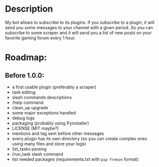 # Description
My bot allows to subscribe to its plugins. If you subscribe to a plugin, it will send you some messages to your channel with a given period. So you can subscribe to some scraper and it will send you a list of new posts on your favorite gaming forum every 1 hour.

# Roadmap:
## Before 1.0.0:
- a first usable plugin (preferably a scraper)
- task editing
- slash commands descriptions
- /help command
- clean_up upgrade
- some major exceptions handled
- debug logs
- packaging (probably using Pyinstaller)
- LICENSE (MIT maybe?)
- mentions and tag sent before other messages
- every plugin has its own directory (so you can create complex ones using many files and store your logs)
- list_tasks parsing
- /run_task slash command
- list needed packages (requirements.txt with `pip freeze` format)
